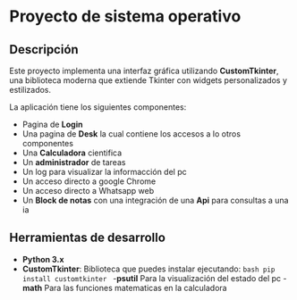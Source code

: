 # Proyecto de sistema operativo

## Descripción

Este proyecto implementa una interfaz gráfica utilizando **CustomTkinter**, una biblioteca moderna que extiende Tkinter con widgets personalizados y estilizados.

La aplicación tiene los siguientes componentes:

-   Pagina de **Login**
-   Una pagina de **Desk** la cual contiene los accesos a lo otros componentes
-   Una **Calculadora** cientifica
-   Un **administrador** de tareas
-   Un log para visualizar la informacción del pc
-   Un acceso directo a google Chrome
-   Un acceso directo a Whatsapp web
-   Un **Block de notas** con una integración de una **Api** para consultas a una ia

## Herramientas de desarrollo

-   **Python 3.x**
-   **CustomTkinter**: Biblioteca que puedes instalar ejecutando:
    `bash
    pip install customtkinter
    ` -**psutil** Para la visualización del estado del pc -**math** Para las funciones matematicas en la calculadora

